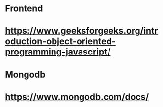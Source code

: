# Frontend
# https://www.geeksforgeeks.org/introduction-object-oriented-programming-javascript/

# Mongodb
# https://www.mongodb.com/docs/